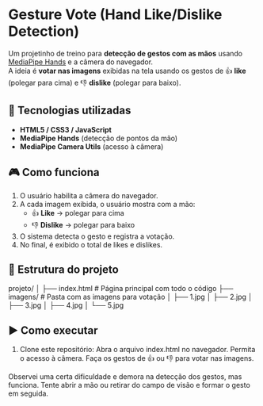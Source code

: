 # Gesture Vote (Hand Like/Dislike Detection)

Um projetinho de treino para **detecção de gestos com as mãos** usando [MediaPipe Hands](https://developers.google.com/mediapipe/solutions/vision/hand_landmarker) e a câmera do navegador.  
A ideia é **votar nas imagens** exibidas na tela usando os gestos de 👍 **like** (polegar para cima) e 👎 **dislike** (polegar para baixo).

## 🚀 Tecnologias utilizadas
- **HTML5 / CSS3 / JavaScript**
- **MediaPipe Hands** (detecção de pontos da mão)
- **MediaPipe Camera Utils** (acesso à câmera)

## 🎮 Como funciona
1. O usuário habilita a câmera do navegador.  
2. A cada imagem exibida, o usuário mostra com a mão:
   - 👍 **Like** → polegar para cima  
   - 👎 **Dislike** → polegar para baixo  
3. O sistema detecta o gesto e registra a votação.  
4. No final, é exibido o total de likes e dislikes.

## 📂 Estrutura do projeto
projeto/
│
├── index.html # Página principal com todo o código
├── imagens/ # Pasta com as imagens para votação
│ ├── 1.jpg
│ ├── 2.jpg
│ ├── 3.jpg
│ ├── 4.jpg
│ └── 5.jpg

## ▶️ Como executar
1. Clone este repositório:
Abra o arquivo index.html no navegador.
Permita o acesso à câmera.
Faça os gestos de 👍 ou 👎 para votar nas imagens.

Observei uma certa dificuldade e demora na detecção dos gestos, mas funciona. Tente abrir a mão ou retirar do campo de visão e formar o gesto em seguida.
